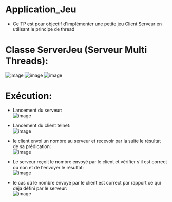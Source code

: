 # Application_Jeu
+ Ce TP est pour objectif d'implémenter une petite jeu Client Serveur en utilisant le principe de thread
# Classe ServerJeu (Serveur Multi Threads):                                                                    
![image](https://user-images.githubusercontent.com/102328552/160035278-d5ec53ac-43b4-44b5-af7a-c7d949fd2dda.png)
![image](https://user-images.githubusercontent.com/102328552/160035319-fd438e30-98cd-4f55-82b7-e6512d654ae8.png)
![image](https://user-images.githubusercontent.com/102328552/160035350-591cf53b-e1b6-49c4-b353-a8ee78021b19.png)
# Exécution:
+ Lancement du serveur:        
![image](https://user-images.githubusercontent.com/102328552/160035657-635586b6-efa9-4db8-a58d-2781cacbe62d.png)

+ Lancement du client telnet:      
![image](https://user-images.githubusercontent.com/102328552/160035679-ae74cb48-8151-4a10-996b-a8210f407506.png)

+ le client envoi un nombre au serveur et recevoir par la suite le résultat de sa prédication:        
![image](https://user-images.githubusercontent.com/102328552/160035720-8816514b-7300-4b75-9445-5bd998f12a0f.png)

+ Le serveur reçoit le nombre envoyé par le client et vérifier s'il est correct ou non et de l'envoyer le résultat:                    
![image](https://user-images.githubusercontent.com/102328552/160035748-640c4a63-0aac-47aa-9a60-b810d8a598e4.png)

+ le cas oû le nombre envoyé par le client est correct par rapport ce qui déja défini par le serveur:     
![image](https://user-images.githubusercontent.com/102328552/160035774-47f9e88d-34b2-464e-a9e9-583acbe2153c.png)
